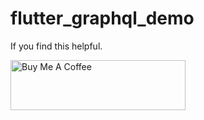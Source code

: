 # flutter_graphql_demo

If you find this helpful.

<a href="https://www.buymeacoffee.com/nabindhakal" target="_blank"><img src="https://cdn.buymeacoffee.com/buttons/default-orange.png" alt="Buy Me A Coffee" height="80" width="280"></a>
